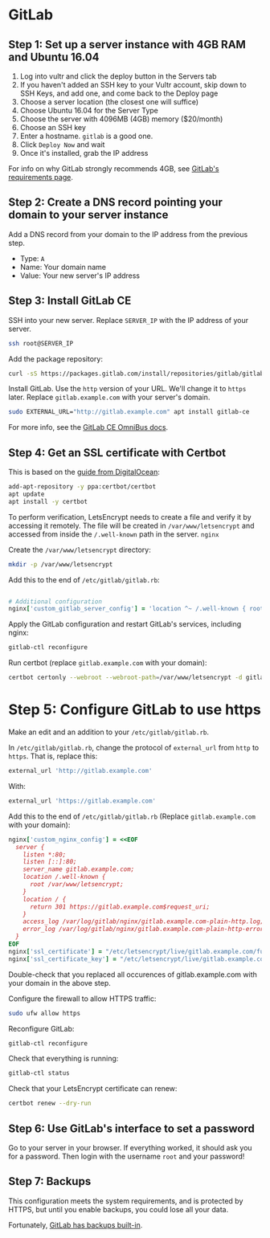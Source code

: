 # GitLab

## Step 1: Set up a server instance with 4GB RAM and Ubuntu 16.04

1. Log into vultr and click the deploy button in the Servers tab
2. If you haven't added an SSH key to your Vultr account, skip down to
   SSH Keys, and add one, and come back to the Deploy page
3. Choose a server location (the closest one will suffice)
4. Choose Ubuntu 16.04 for the Server Type
5. Choose the server with 4096MB (4GB) memory ($20/month)
6. Choose an SSH key
7. Enter a hostname. `gitlab` is a good one.
8. Click `Deploy Now` and wait
9. Once it's installed, grab the IP address

For info on why GitLab strongly recommends 4GB, see
[GitLab's requirements page](https://docs.gitlab.com/ce/install/requirements.html#memory).

## Step 2: Create a DNS record pointing your domain to your server instance

Add a DNS record from your domain to the IP address from the previous step.

- Type: `A`
- Name: Your domain name
- Value: Your new server's IP address

## Step 3: Install GitLab CE

SSH into your new server. Replace `SERVER_IP` with the IP address of your server.

``` bash
ssh root@SERVER_IP
```

Add the package repository:

``` bash
curl -sS https://packages.gitlab.com/install/repositories/gitlab/gitlab-ce/script.deb.sh | sudo bash
```

Install GitLab. Use the `http` version of your URL. We'll change it to `https` later.
Replace `gitlab.example.com` with your server's domain.

``` bash
sudo EXTERNAL_URL="http://gitlab.example.com" apt install gitlab-ce
```

For more info, see the
[GitLab CE OmniBus docs](https://about.gitlab.com/installation/#ubuntu?version=ce).

## Step 4: Get an SSL certificate with Certbot

This is based on the
[guide from DigitalOcean](https://www.digitalocean.com/community/tutorials/how-to-secure-gitlab-with-let-s-encrypt-on-ubuntu-16-04):

``` bash
add-apt-repository -y ppa:certbot/certbot
apt update
apt install -y certbot
```

To perform verification, LetsEncrypt needs to create a file and
verify it by accessing it remotely. The file will be created in
`/var/www/letsencrypt` and accessed from inside the `/.well-known`
path in the server. `nginx`

Create the `/var/www/letsencrypt` directory:

``` bash
mkdir -p /var/www/letsencrypt
```

Add this to the end of `/etc/gitlab/gitlab.rb`:

``` ruby

# Additional configuration
nginx['custom_gitlab_server_config'] = 'location ^~ /.well-known { root /var/www/letsencrypt; }'
```

Apply the GitLab configuration and restart GitLab's services, including nginx:

``` bash
gitlab-ctl reconfigure
```

Run certbot (replace `gitlab.example.com` with your domain):

``` bash
certbot certonly --webroot --webroot-path=/var/www/letsencrypt -d gitlab.example.com
```

# Step 5: Configure GitLab to use https

Make an edit and an addition to your `/etc/gitlab/gitlab.rb`.

In `/etc/gitlab/gitlab.rb`, change the protocol of `external_url` from `http` to `https`. That is, replace this:

``` ruby
external_url 'http://gitlab.example.com'
```

With:

``` ruby
external_url 'https://gitlab.example.com'
```

Add this to the end of `/etc/gitlab/gitlab.rb` (Replace `gitlab.example.com` with your domain):

``` ruby
nginx['custom_nginx_config'] = <<EOF
  server {
    listen *:80;
    listen [::]:80;
    server_name gitlab.example.com;
    location /.well-known {
      root /var/www/letsencrypt;
    }
    location / {
      return 301 https://gitlab.example.com$request_uri;
    }
    access_log /var/log/gitlab/nginx/gitlab.example.com-plain-http.log;
    error_log /var/log/gitlab/nginx/gitlab.example.com-plain-http-error.log;
  }
EOF
nginx['ssl_certificate'] = "/etc/letsencrypt/live/gitlab.example.com/fullchain.pem"
nginx['ssl_certificate_key'] = "/etc/letsencrypt/live/gitlab.example.com/privkey.pem"
```

Double-check that you replaced all occurences of gitlab.example.com with your domain
in the above step.

Configure the firewall to allow HTTPS traffic:

``` bash
sudo ufw allow https
```

Reconfigure GitLab:

``` bash
gitlab-ctl reconfigure
```

Check that everything is running:

``` bash
gitlab-ctl status
```

Check that your LetsEncrypt certificate can renew:

``` bash
certbot renew --dry-run
```

## Step 6: Use GitLab's interface to set a password

Go to your server in your browser. If everything worked, it should ask you for
a password. Then login with the username `root` and your password!

## Step 7: Backups

This configuration meets the system requirements, and is protected by HTTPS, but
until you enable backups, you could lose all your data.

Fortunately, [GitLab has backups built-in](https://docs.gitlab.com/ce/raketasks/backup_restore.html#creating-a-backup-of-the-gitlab-system).

